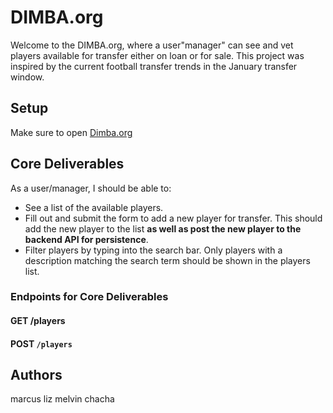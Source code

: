 # DIMBA.org

Welcome to the DIMBA.org, where a user"manager" can see and vet players available for transfer either on loan or for sale.
This project was inspired by the current football transfer trends in the January transfer window. 



## Setup

Make sure to open
[Dimba.org](https://group-three-phase-2-project.vercel.app/)


## Core Deliverables

As a user/manager, I should be able to:

- See a list of the available players.
- Fill out and submit the form to add a new player for transfer. This should add the new
  player to the list **as well as post the new player to the backend
  API for persistence**.
- Filter players by typing into the search bar. Only players with a
  description matching the search term should be shown in the players list.

### Endpoints for Core Deliverables

#### GET /players

#### POST `/players`

## Authors
marcus
liz
melvin
chacha
